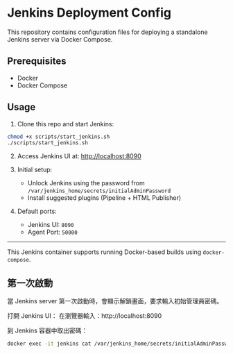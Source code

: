 # Jenkins Deployment Config

This repository contains configuration files for deploying a standalone Jenkins server via Docker Compose.

## Prerequisites

- Docker
- Docker Compose

## Usage

1. Clone this repo and start Jenkins:

```bash
chmod +x scripts/start_jenkins.sh
./scripts/start_jenkins.sh
```

2. Access Jenkins UI at: [http://localhost:8090](http://localhost:8090)

3. Initial setup:
   - Unlock Jenkins using the password from `/var/jenkins_home/secrets/initialAdminPassword`
   - Install suggested plugins (Pipeline + HTML Publisher)

4. Default ports:
   - Jenkins UI: `8090`
   - Agent Port: `50000`

---

This Jenkins container supports running Docker-based builds using `docker-compose`.

## 第一次啟動


當 Jenkins server 第一次啟動時，會顯示解鎖畫面，要求輸入初始管理員密碼。

打開 Jenkins UI：
在瀏覽器輸入：http://localhost:8090

到 Jenkins 容器中取出密碼：

```bash
docker exec -it jenkins cat /var/jenkins_home/secrets/initialAdminPassword
```